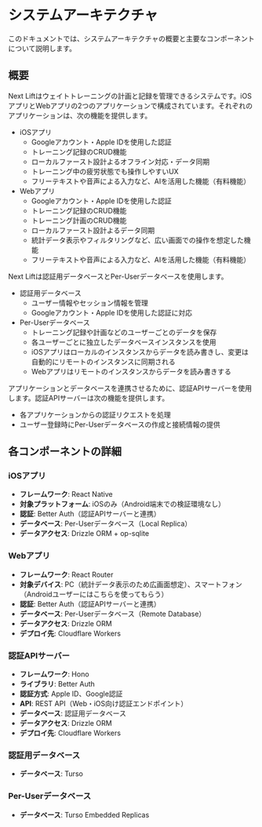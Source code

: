 # システムアーキテクチャ

このドキュメントでは、システムアーキテクチャの概要と主要なコンポーネントについて説明します。

## 概要

Next Liftはウェイトトレーニングの計画と記録を管理できるシステムです。iOSアプリとWebアプリの2つのアプリケーションで構成されています。それぞれのアプリケーションは、次の機能を提供します。

- iOSアプリ
  - Googleアカウント・Apple IDを使用した認証
  - トレーニング記録のCRUD機能
  - ローカルファースト設計よるオフライン対応・データ同期
  - トレーニング中の疲労状態でも操作しやすいUX
  - フリーテキストや音声による入力など、AIを活用した機能（有料機能）
- Webアプリ
  - Googleアカウント・Apple IDを使用した認証
  - トレーニング記録のCRUD機能
  - トレーニング計画のCRUD機能
  - ローカルファースト設計よるデータ同期
  - 統計データ表示やフィルタリングなど、広い画面での操作を想定した機能
  - フリーテキストや音声による入力など、AIを活用した機能（有料機能）

Next Liftは認証用データベースとPer-Userデータベースを使用します。

- 認証用データベース
  - ユーザー情報やセッション情報を管理
  - Googleアカウント・Apple IDを使用した認証に対応
- Per-Userデータベース
  - トレーニング記録や計画などのユーザーごとのデータを保存
  - 各ユーザーごとに独立したデータベースインスタンスを使用
  - iOSアプリはローカルのインスタンスからデータを読み書きし、変更は自動的にリモートのインスタンスに同期される
  - Webアプリはリモートのインスタンスからデータを読み書きする

アプリケーションとデータベースを連携させるために、認証APIサーバーを使用します。認証APIサーバーは次の機能を提供します。

- 各アプリケーションからの認証リクエストを処理
- ユーザー登録時にPer-Userデータベースの作成と接続情報の提供

## 各コンポーネントの詳細

### iOSアプリ

- **フレームワーク**: React Native
- **対象プラットフォーム**: iOSのみ（Android端末での検証環境なし）
- **認証**: Better Auth（認証APIサーバーと連携）
- **データベース**: Per-Userデータベース（Local Replica）
- **データアクセス**: Drizzle ORM + op-sqlite

### Webアプリ

- **フレームワーク**: React Router
- **対象デバイス**: PC（統計データ表示のため広画面想定）、スマートフォン（Androidユーザーにはこちらを使ってもらう）
- **認証**: Better Auth（認証APIサーバーと連携）
- **データベース**: Per-Userデータベース（Remote Database）
- **データアクセス**: Drizzle ORM
- **デプロイ先**: Cloudflare Workers

### 認証APIサーバー

- **フレームワーク**: Hono
- **ライブラリ**: Better Auth
- **認証方式**: Apple ID、Google認証
- **API**: REST API（Web・iOS向け認証エンドポイント）
- **データベース**: 認証用データベース
- **データアクセス**: Drizzle ORM
- **デプロイ先**: Cloudflare Workers

### 認証用データベース

- **データベース**: Turso

### Per-Userデータベース

- **データベース**: Turso Embedded Replicas

